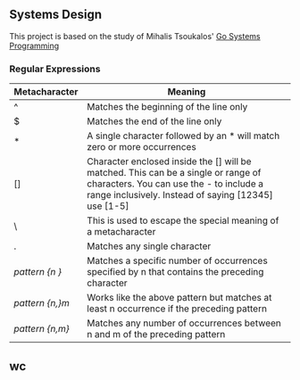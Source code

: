 ## Systems Design

This project is based on the study of Mihalis
Tsoukalos' [Go Systems Programming](https://www.packtpub.com/product/go-systems-programming/9781787125643)

### Regular Expressions

| Metacharacter     | Meaning                                                                                                                                                                              |
|-------------------|--------------------------------------------------------------------------------------------------------------------------------------------------------------------------------------|
| ^                 | Matches the beginning of the line only                                                                                                                                               |
| $                 | Matches the end of the line only                                                                                                                                                     |
| *                 | A single character followed by an * will match zero or more occurrences                                                                                                              |
| []                | Character enclosed inside the [] will be matched. This can be a single or range of characters. You can use the - to include a range inclusively. Instead of saying [12345] use [1-5] |
| \                 | This is used to escape the special meaning of a metacharacter                                                                                                                        |
| .                 | Matches any single character                                                                                                                                                         |
| _pattern \{n \}_  | Matches a specific number of occurrences specified by n that contains the preceding character                                                                                        |
| _pattern \{n,\}m_ | Works like the above pattern but matches at least n occurrence if the preceding pattern                                                                                              |
| _pattern \{n,m\}_ | Matches any number of occurrences between n and m of the preceding pattern                                                                                                           |

## wc
